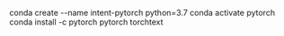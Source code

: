 conda create --name intent-pytorch python=3.7
conda activate pytorch
conda install -c pytorch pytorch torchtext
